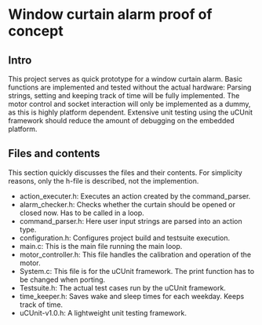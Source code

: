 # Window curtain alarm proof of concept


## Intro
This project serves as quick prototype for a window curtain alarm.
Basic functions are implemented and tested without the actual hardware:
Parsing strings, setting and keeping track of time will be fully implemented.
The motor control and socket interaction will only be implemented as a dummy, as this is highly platform dependent.
Extensive unit testing using the uCUnit framework should reduce the amount of debugging on the embedded platform.

## Files and contents
This section quickly discusses the files and their contents.
For simplicity reasons, only the h-file is described, not the implemention.
* action_executer.h: Executes an action created by the command_parser.
* alarm_checker.h: Checks whether the curtain should be opened or closed now. Has to be called in a loop. 
* command_parser.h: Here user input strings are parsed into an action type.
* configuration.h: Configures project build and testsuite execution.
* main.c: This is the main file running the main loop.
* motor_controller.h: This file handles the calibration and operation of the motor.
* System.c: This file is for the uCUnit framework. The print function has to be changed when porting. 
* Testsuite.h: The actual test cases run by the uCUnit framework. 
* time_keeper.h: Saves wake and sleep times for each weekday. Keeps track of time.
* uCUnit-v1.0.h: A lightweight unit testing framework.